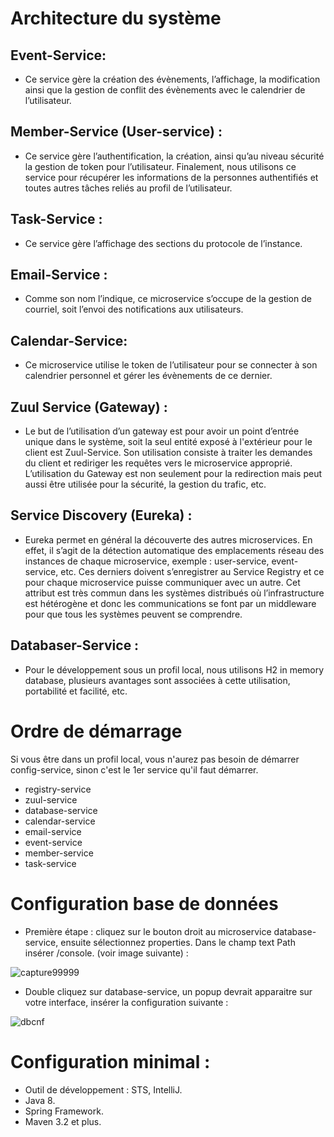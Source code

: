 # Architecture du système
## Event-Service: 
* Ce service gère la création des évènements, l’affichage, la modification ainsi que la gestion
                  de conflit des évènements avec le calendrier de l’utilisateur.
              
              
## Member-Service (User-service) : 
* Ce service gère l’authentification, la création, ainsi qu’au niveau sécurité la gestion de token pour l’utilisateur. Finalement, nous utilisons ce service pour récupérer les informations de la personnes authentifiés et toutes autres tâches reliés au profil de l’utilisateur.

## Task-Service : 
* Ce service gère l’affichage des sections du protocole de l’instance.

## Email-Service :
* Comme son nom l’indique, ce microservice s’occupe de la gestion de courriel, soit l’envoi des notifications aux utilisateurs.

## Calendar-Service: 
* Ce microservice utilise le token de l’utilisateur pour se connecter à son calendrier personnel et gérer les évènements de ce dernier.

## Zuul Service (Gateway) : 
* Le but de l’utilisation d’un gateway est pour avoir un point d’entrée unique dans le système, soit la seul entité exposé à l'extérieur pour le client est Zuul-Service. Son utilisation consiste à traiter les demandes du client et rediriger les requêtes vers le microservice approprié. L’utilisation du Gateway est non seulement pour la redirection mais peut aussi être utilisée pour la sécurité, la gestion du trafic, etc.

## Service Discovery (Eureka) :
* Eureka permet en général la découverte des autres microservices. En effet, il s’agit de la détection automatique des emplacements réseau des instances de chaque microservice, exemple : user-service, event-service, etc. Ces derniers doivent s’enregistrer au Service Registry et ce pour chaque microservice puisse communiquer avec un autre. Cet attribut est très commun dans les systèmes distribués où l’infrastructure est hétérogène et donc les communications se font par un middleware pour que tous les systèmes peuvent se comprendre.

## Databaser-Service :
* Pour le développement sous un profil local, nous utilisons H2 in memory database, plusieurs avantages sont associées à cette utilisation, portabilité et facilité, etc.

# Ordre de démarrage
 Si vous être dans un profil local, vous n'aurez pas besoin de démarrer config-service, sinon c'est le 1er service qu'il faut démarrer.
 * registry-service
 * zuul-service
 * database-service
 * calendar-service
 * email-service
 * event-service
 * member-service
 * task-service

# Configuration base de données
* Première étape : cliquez sur le bouton droit au microservice database-service, ensuite sélectionnez properties. Dans le champ text Path insérer /console. (voir image suivante) :

![capture99999](https://user-images.githubusercontent.com/14218094/43403269-a1b68120-93e2-11e8-976e-875a6bbaf375.PNG)

* Double cliquez sur database-service, un popup devrait apparaitre sur votre interface, insérer la configuration suivante : 

![dbcnf](https://user-images.githubusercontent.com/14218094/43403388-ecb36602-93e2-11e8-8697-a1c7b41889c3.PNG)


# Configuration minimal :
* Outil de développement : STS, IntelliJ.
* Java 8.
* Spring Framework.
* Maven 3.2 et plus.
